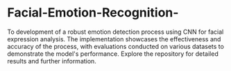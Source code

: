 # Facial-Emotion-Recognition-
To development of a robust emotion detection process using CNN for facial expression analysis. The implementation showcases the effectiveness and accuracy of the process, with evaluations conducted on various datasets to demonstrate the model's performance. Explore the repository for detailed results and further information.
